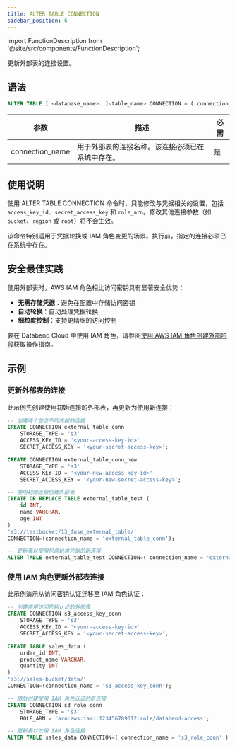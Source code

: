 ```yaml
---
title: ALTER TABLE CONNECTION
sidebar_position: 6
---
```

import FunctionDescription from '@site/src/components/FunctionDescription';

<FunctionDescription description="引入或更新版本：v1.2.750"/>

更新外部表的连接设置。

## 语法

```sql
ALTER TABLE [ <database_name>. ]<table_name> CONNECTION = ( connection_name = '<connection_name>' )
```

| 参数 | 描述 | 必需 |
|-----------|-------------|----------|
| connection_name | 用于外部表的连接名称。该连接必须已在系统中存在。 | 是 |

## 使用说明

使用 ALTER TABLE CONNECTION 命令时，只能修改与凭据相关的设置，包括 `access_key_id`、`secret_access_key` 和 `role_arn`。修改其他连接参数（如 `bucket`、`region` 或 `root`）将不会生效。

该命令特别适用于凭据轮换或 IAM 角色变更的场景。执行前，指定的连接必须已在系统中存在。

## 安全最佳实践

使用外部表时，AWS IAM 角色相比访问密钥具有显著安全优势：

- **无需存储凭据**：避免在配置中存储访问密钥
- **自动轮换**：自动处理凭据轮换
- **细粒度控制**：支持更精细的访问控制

要在 Databend Cloud 中使用 IAM 角色，请参阅[使用 AWS IAM 角色创建外部阶段](/guides/load-data/stage/aws-iam-role)获取操作指南。

## 示例

### 更新外部表的连接

此示例先创建使用初始连接的外部表，再更新为使用新连接：

```sql
-- 创建两个包含不同凭据的连接
CREATE CONNECTION external_table_conn
    STORAGE_TYPE = 's3'
    ACCESS_KEY_ID = '<your-access-key-id>'
    SECRET_ACCESS_KEY = '<your-secret-access-key>';

CREATE CONNECTION external_table_conn_new
    STORAGE_TYPE = 's3'
    ACCESS_KEY_ID = '<your-new-access-key-id>'
    SECRET_ACCESS_KEY = '<your-new-secret-access-key>';

-- 使用初始连接创建外部表
CREATE OR REPLACE TABLE external_table_test (
    id INT,
    name VARCHAR,
    age INT
) 
's3://testbucket/13_fuse_external_table/' 
CONNECTION=(connection_name = 'external_table_conn');

-- 更新表以使用包含轮换凭据的新连接
ALTER TABLE external_table_test CONNECTION=( connection_name = 'external_table_conn_new' );
```

### 使用 IAM 角色更新外部表连接

此示例演示从访问密钥认证迁移至 IAM 角色认证：

```sql
-- 创建使用访问密钥认证的外部表
CREATE CONNECTION s3_access_key_conn
    STORAGE_TYPE = 's3'
    ACCESS_KEY_ID = '<your-access-key-id>'
    SECRET_ACCESS_KEY = '<your-secret-access-key>';

CREATE TABLE sales_data (
    order_id INT,
    product_name VARCHAR,
    quantity INT
) 
's3://sales-bucket/data/' 
CONNECTION=(connection_name = 's3_access_key_conn');

-- 随后创建使用 IAM 角色认证的新连接
CREATE CONNECTION s3_role_conn
    STORAGE_TYPE = 's3'
    ROLE_ARN = 'arn:aws:iam::123456789012:role/databend-access';

-- 更新表以改用 IAM 角色连接
ALTER TABLE sales_data CONNECTION=( connection_name = 's3_role_conn' );
```
